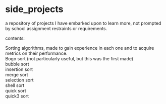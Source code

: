 # side_projects
a repository of projects I have embarked upon to learn more, not prompted by school assignment restraints or requirements.

contents:

Sorting algorithms, made to gain experience in each one and to acquire metrics on their performance.  
Bogo sort (not particularly useful, but this was the first made)  
bubble sort  
insertion sort  
merge sort  
selection sort  
shell sort  
quick sort  
quick3 sort  

